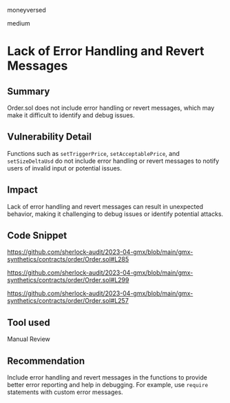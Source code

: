 moneyversed

medium

# Lack of Error Handling and Revert Messages

## Summary

Order.sol does not include error handling or revert messages, which may make it difficult to identify and debug issues.

## Vulnerability Detail

Functions such as `setTriggerPrice`, `setAcceptablePrice`, and `setSizeDeltaUsd` do not include error handling or revert messages to notify users of invalid input or potential issues.

## Impact

Lack of error handling and revert messages can result in unexpected behavior, making it challenging to debug issues or identify potential attacks.

## Code Snippet

https://github.com/sherlock-audit/2023-04-gmx/blob/main/gmx-synthetics/contracts/order/Order.sol#L285

https://github.com/sherlock-audit/2023-04-gmx/blob/main/gmx-synthetics/contracts/order/Order.sol#L299

https://github.com/sherlock-audit/2023-04-gmx/blob/main/gmx-synthetics/contracts/order/Order.sol#L257

## Tool used

Manual Review

## Recommendation

Include error handling and revert messages in the functions to provide better error reporting and help in debugging. For example, use `require` statements with custom error messages.